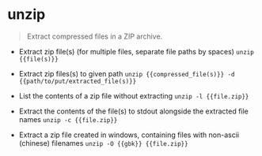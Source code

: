 # unzip
> Extract compressed files in a ZIP archive.

- Extract zip file(s) (for multiple files, separate file paths by spaces)
`unzip {{file(s)}}`

- Extract zip files(s) to given path
`unzip {{compressed_file(s)}} -d {{path/to/put/extracted_file(s)}}`

- List the contents of a zip file without extracting
`unzip -l {{file.zip}}`

- Extract the contents of the file(s) to stdout alongside the extracted file names
`unzip -c {{file.zip}}`

- Extract a zip file created in windows, containing files with non-ascii (chinese) filenames
`unzip -O {{gbk}} {{file.zip}}`
